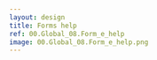 ```yaml
---
layout: design
title: Forms help
ref: 00.Global_08.Form_e_help
image: 00.Global_08.Form_e_help.png
---
```

